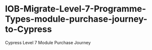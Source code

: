 # IOB-Migrate-Level-7-Programme-Types-module-purchase-journey-to-Cypress
Cypress Level 7 Module Purchase Journey
